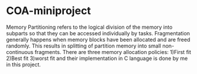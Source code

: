# COA-miniproject
Memory Partitioning refers to the logical division of the memory into subparts so that they can be accessed individually by tasks. Fragmentation generally happens when memory blocks have been allocated and are freed randomly. This results in splitting of partition memory into small non-continuous fragments. There are three memory allocation policies: 1)First fit    2)Best fit   3)worst fit and their implementation in C language is done by me in this project.
